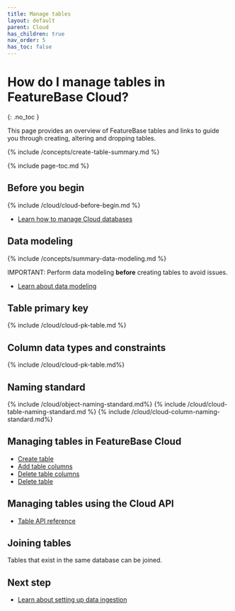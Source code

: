 ```yaml
---
title: Manage tables
layout: default
parent: Cloud
has_children: true
nav_order: 5
has_toc: false
---
```


# How do I manage tables in FeatureBase Cloud?
{: .no_toc }

This page provides an overview of FeatureBase tables and links to guide you through creating, altering and dropping tables.

{% include /concepts/create-table-summary.md %}

{% include page-toc.md %}

## Before you begin

{% include /cloud/cloud-before-begin.md %}
* [Learn how to manage Cloud databases](/docs/cloud/cloud-databases/cloud-db-manage)

## Data modeling

{% include /concepts/summary-data-modeling.md %}

IMPORTANT: Perform data modeling **before** creating tables to avoid issues.

* [Learn about data modeling](/docs/concepts/data-modeling-overview)

## Table primary key

{% include /cloud/cloud-pk-table.md %}

## Column data types and constraints

{% include /cloud/cloud-pk-table.md%}

<!--* [Learn about data types and constraints](/docs/sql-preview/data-types/data-types-home)-->

## Naming standard

{% include /cloud/object-naming-standard.md%}
{% include /cloud/cloud-table-naming-standard.md %}
{% include /cloud/cloud-column-naming-standard.md%}

## Managing tables in FeatureBase Cloud

* [Create table](/docs/cloud/cloud-tables/cloud-table-create)
* [Add table columns](/docs/cloud/cloud-tables/cloud-table-add-column)
* [Delete table columns](/docs/cloud/cloud-tables/cloud-table-delete-column)
* [Delete table](/docs/cloud/cloud-tables/cloud-table-delete)

## Managing tables using the Cloud API

* [Table API reference](https://api-docs-featurebase-cloud.redoc.ly/v2#tag/Tables)

## Joining tables

Tables that exist in the same database can be joined.

## Next step

* [Learn about setting up data ingestion](/docs/cloud/cloud-ingest/cloud-ingest-manage)
